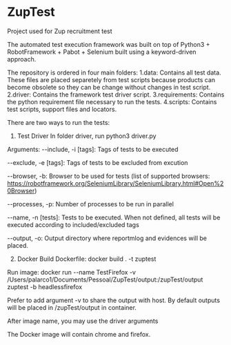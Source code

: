# ZupTest
Project used for Zup recruitment test

The automated test execution framework was built on top of Python3 + RobotFramework + Pabot + Selenium built using a keyword-driven approach.

The repository is ordered in four main folders:
  1.data: Contains all test data. These files are placed separetely from test scripts because products can become obsolete so they can be change without changes in test script.
  2.driver: Contains the framework test driver script.
  3.requirements: Contains the python requirement file necessary to run the tests.
  4.scripts: Contains test scripts, support files and locators.
  

There are two ways to run the tests:

1. Test Driver
In folder driver, run python3 driver.py

Arguments:
  --include, -i [tags]: Tags of tests to be executed
  
  --exclude, -e [tags]: Tags of tests to be excluded from excution
  
  --browser, -b: Browser to be used for tests (list of supported browsers: https://robotframework.org/SeleniumLibrary/SeleniumLibrary.html#Open%20Browser)
  
  --processes, -p: Number of processes to be run in parallel
  
  --name, -n [tests]: Tests to be executed. When not defined, all tests will be executed according to included/excluded tags
  
  --output, -o: Output directory where reportmlog and evidences will be placed.
  
2. Docker
  Build Dockerfile: docker build . -t zuptest
  
  Run image: docker run --name TestFirefox -v /Users/palarco1/Documents/Pessoal/ZupTest/output:/zupTest/output zuptest -b headlessfirefox
  
  Prefer to add argument -v to share the output with host. By default outputs will be placed in /zupTest/output in container.
  
  After image name, you may use the driver arguments
  
  The Docker image will contain chrome and firefox.
